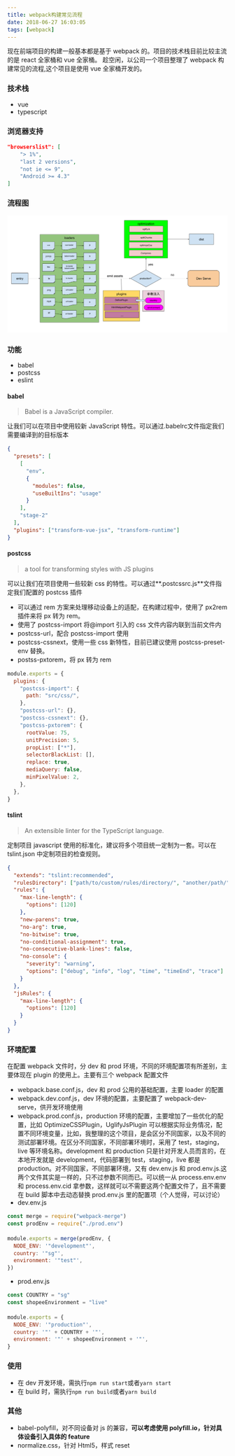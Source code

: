 ```yaml
---
title: webpack构建常见流程
date: 2018-06-27 16:03:05
tags: [webpack]
---
```


现在前端项目的构建一般基本都是基于 webpack 的。项目的技术栈目前比较主流的是 react 全家桶和 vue 全家桶。
趁空闲，以公司一个项目整理了 webpack 构建常见的流程,这个项目是使用 vue 全家桶开发的。

### 技术栈

- vue
- typescript

### 浏览器支持

```json
"browserslist": [
    "> 1%",
    "last 2 versions",
    "not ie <= 9",
    "Android >= 4.3"
]
```

<!--more-->

### 流程图

![](./webpack_build.png)

### 功能

- babel
- postcss
- eslint

#### babel

> Babel is a JavaScript compiler.

让我们可以在项目中使用较新 JavaScript 特性。可以通过.babelrc文件指定我们需要编译到的目标版本

```json
{
  "presets": [
    [
      "env",
      {
        "modules": false,
        "useBuiltIns": "usage"
      }
    ],
    "stage-2"
  ],
  "plugins": ["transform-vue-jsx", "transform-runtime"]
}
```

#### postcss

> a tool for transforming styles with JS plugins

可以让我们在项目使用一些较新 css 的特性。可以通过**.postcssrc.js**文件指定我们配置的 postcss 插件

- 可以通过 rem 方案来处理移动设备上的适配，在构建过程中，使用了 px2rem 插件来将 px 转为 rem。
- 使用了 postcss-import 将@import 引入的 css 文件内容内联到当前文件内
- postcss-url，配合 postcss-import 使用
- postcss-cssnext，使用一些 css 新特性，目前已建议使用 postcss-preset-env 替换。
- postss-pxtorem，将 px 转为 rem

```js
module.exports = {
  plugins: {
    "postcss-import": {
      path: "src/css/",
    },
    "postcss-url": {},
    "postcss-cssnext": {},
    "postcss-pxtorem": {
      rootValue: 75,
      unitPrecision: 5,
      propList: ["*"],
      selectorBlackList: [],
      replace: true,
      mediaQuery: false,
      minPixelValue: 2,
    },
  },
}
```

#### tslint

> An extensible linter for the TypeScript language.

定制项目 javascript 使用的标准化，建议将多个项目统一定制为一套。可以在 tslint.json 中定制项目的检查规则。

```json
{
  "extends": "tslint:recommended",
  "rulesDirectory": ["path/to/custom/rules/directory/", "another/path/"],
  "rules": {
    "max-line-length": {
      "options": [120]
    },
    "new-parens": true,
    "no-arg": true,
    "no-bitwise": true,
    "no-conditional-assignment": true,
    "no-consecutive-blank-lines": false,
    "no-console": {
      "severity": "warning",
      "options": ["debug", "info", "log", "time", "timeEnd", "trace"]
    }
  },
  "jsRules": {
    "max-line-length": {
      "options": [120]
    }
  }
}
```

### 环境配置

在配置 webpack 文件时，分 dev 和 prod 环境，不同的环境配置项有所差别，主要体现在 plugin 的使用上。主要有三个 webpack 配置文件

- webpack.base.conf.js，dev 和 prod 公用的基础配置，主要 loader 的配置
- webpack.dev.conf.js，dev 环境的配置，主要配置了 webpack-dev-serve，供开发环境使用
- webpack.prod.conf.js，production 环境的配置，主要增加了一些优化的配置，比如 OptimizeCSSPlugin，UglifyJsPlugin
  可以根据实际业务情况，配置不同环境变量，比如，我整理的这个项目，是会区分不同国家，以及不同的测试部署环境。在区分不同国家，不同部署环境时，采用了 test，staging，live 等环境名称。development 和 production 只是针对开发人员而言的，在本地开发就是 development，代码部署到 test，staging，live 都是 production。对不同国家，不同部署环境，又有 dev.env.js 和 prod.env.js.这两个文件其实是一样的，只不过参数不同而已。可以统一从 process.env.env 和 process.env.cid 拿参数，这样就可以不需要这两个配置文件了，且不需要在 build 脚本中去动态替换 prod.env.js 里的配置项（个人觉得，可以讨论）
- dev.env.js

```javascript
const merge = require("webpack-merge")
const prodEnv = require("./prod.env")

module.exports = merge(prodEnv, {
  NODE_ENV: '"development"',
  country: '"sg"',
  environment: '"test"',
})
```

- prod.env.js

```javascript
const COUNTRY = "sg"
const shopeeEnvironment = "live"

module.exports = {
  NODE_ENV: '"production"',
  country: '"' + COUNTRY + '"',
  environment: '"' + shopeeEnvironment + '"',
}
```

### 使用

- 在 dev 开发环境，需执行`npm run start`或者`yarn start`
- 在 build 时，需执行`npm run build`或者`yarn build`

### 其他

- babel-polyfill，对不同设备对 js 的兼容，**可以考虑使用 polyfill.io，针对具体设备引入具体的 feature**
- normalize.css，针对 Html5，样式 reset
